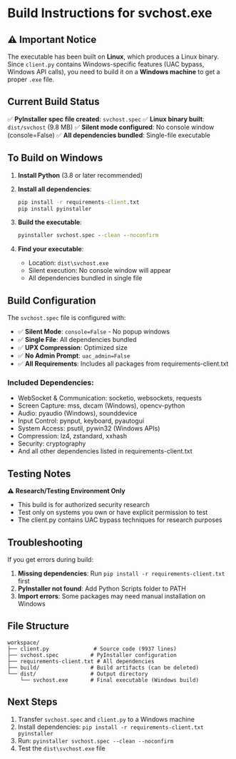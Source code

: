 # Build Instructions for svchost.exe

## ⚠️ Important Notice

The executable has been built on **Linux**, which produces a Linux binary. Since `client.py` contains Windows-specific features (UAC bypass, Windows API calls), you need to build it on a **Windows machine** to get a proper `.exe` file.

## Current Build Status

✅ **PyInstaller spec file created**: `svchost.spec`
✅ **Linux binary built**: `dist/svchost` (9.8 MB)
✅ **Silent mode configured**: No console window (console=False)
✅ **All dependencies bundled**: Single-file executable

## To Build on Windows

1. **Install Python** (3.8 or later recommended)

2. **Install all dependencies**:
   ```cmd
   pip install -r requirements-client.txt
   pip install pyinstaller
   ```

3. **Build the executable**:
   ```cmd
   pyinstaller svchost.spec --clean --noconfirm
   ```

4. **Find your executable**:
   - Location: `dist\svchost.exe`
   - Silent execution: No console window will appear
   - All dependencies bundled in single file

## Build Configuration

The `svchost.spec` file is configured with:

- ✅ **Silent Mode**: `console=False` - No popup windows
- ✅ **Single File**: All dependencies bundled
- ✅ **UPX Compression**: Optimized size
- ✅ **No Admin Prompt**: `uac_admin=False`
- ✅ **All Requirements**: Includes all packages from requirements-client.txt

### Included Dependencies:
- WebSocket & Communication: socketio, websockets, requests
- Screen Capture: mss, dxcam (Windows), opencv-python
- Audio: pyaudio (Windows), sounddevice
- Input Control: pynput, keyboard, pyautogui
- System Access: psutil, pywin32 (Windows APIs)
- Compression: lz4, zstandard, xxhash
- Security: cryptography
- And all other dependencies listed in requirements-client.txt

## Testing Notes

⚠️ **Research/Testing Environment Only**
- This build is for authorized security research
- Test only on systems you own or have explicit permission to test
- The client.py contains UAC bypass techniques for research purposes

## Troubleshooting

If you get errors during build:

1. **Missing dependencies**: Run `pip install -r requirements-client.txt` first
2. **PyInstaller not found**: Add Python Scripts folder to PATH
3. **Import errors**: Some packages may need manual installation on Windows

## File Structure

```
workspace/
├── client.py              # Source code (9937 lines)
├── svchost.spec          # PyInstaller configuration
├── requirements-client.txt # All dependencies
├── build/                # Build artifacts (can be deleted)
└── dist/                 # Output directory
    └── svchost.exe       # Final executable (Windows build)
```

## Next Steps

1. Transfer `svchost.spec` and `client.py` to a Windows machine
2. Install dependencies: `pip install -r requirements-client.txt pyinstaller`
3. Run: `pyinstaller svchost.spec --clean --noconfirm`
4. Test the `dist\svchost.exe` file
